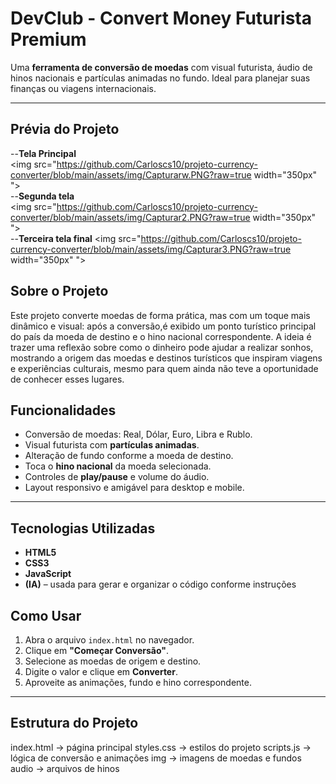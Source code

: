 # DevClub - Convert Money Futurista Premium

Uma **ferramenta de conversão de moedas** com visual futurista, áudio de hinos nacionais e partículas animadas no fundo.
Ideal para planejar suas finanças ou viagens internacionais.

---
## Prévia do Projeto

--**Tela Principal**
<br>
<img src="https://github.com/Carloscs10/projeto-currency-converter/blob/main/assets/img/Capturarw.PNG?raw=true  width="350px" ">
<br>
--**Segunda tela**
<br>
<img src="https://github.com/Carloscs10/projeto-currency-converter/blob/main/assets/img/Capturar2.PNG?raw=true width="350px" ">
<br>
--**Terceira tela final**
<img src="https://github.com/Carloscs10/projeto-currency-converter/blob/main/assets/img/Capturar3.PNG?raw=true  width="350px" ">
<br>

## Sobre o Projeto
Este projeto converte moedas de forma prática, mas com um toque mais dinâmico e visual: 
após a conversão,é exibido um ponto turístico principal do país da moeda de destino e o hino nacional correspondente. 
A ideia é trazer uma reflexão sobre como o dinheiro pode ajudar a realizar sonhos,
mostrando a origem das moedas e destinos turísticos que inspiram viagens e experiências culturais, 
mesmo para quem ainda não teve a oportunidade de conhecer esses lugares.

## Funcionalidades

- Conversão de moedas: Real, Dólar, Euro, Libra e Rublo.
- Visual futurista com **partículas animadas**.
- Alteração de fundo conforme a moeda de destino.
- Toca o **hino nacional** da moeda selecionada.
- Controles de **play/pause** e volume do áudio.
- Layout responsivo e amigável para desktop e mobile.

---

## Tecnologias Utilizadas

- **HTML5**
- **CSS3**
- **JavaScript**
- **(IA)** – usada para gerar e organizar o código conforme instruções

## Como Usar

1. Abra o arquivo `index.html` no navegador.
2. Clique em **"Começar Conversão"**.
3. Selecione as moedas de origem e destino.
4. Digite o valor e clique em **Converter**.
5. Aproveite as animações, fundo e hino correspondente.

---

## Estrutura do Projeto
index.html -> página principal
styles.css -> estilos do projeto
scripts.js -> lógica de conversão e animações
img -> imagens de moedas e fundos
audio -> arquivos de hinos
 
 
 
